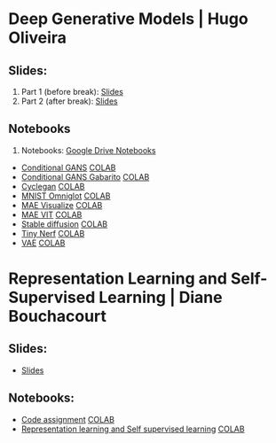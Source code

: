 
# Deep Generative Models | Hugo Oliveira

## Slides:

1. Part 1 (before break): [Slides](Generative_Models_FGV_2024_pt1.pdf)
1. Part 2 (after break): [Slides](Generative_Models_FGV_2024_pt2.pdf)

## Notebooks
1. Notebooks: [Google Drive Notebooks](https://drive.google.com/drive/folders/1FwRmvdWN3vBXlLvFK8FdPry1M5pRfOv_)

- [Conditional GANS](notebooks/conditional_gans.ipynb) [COLAB](https://colab.research.google.com/github/probabilisticai/tropai-2024/blob/master/day3/notebooks/conditional_gans.ipynb)
- [Conditional GANS Gabarito](notebooks/convolutional_gans_gabarito.ipynb) [COLAB](https://colab.research.google.com/github/probabilisticai/tropai-2024/blob/master/day3/notebooks/convolutional_gans_gabarito.ipynb)
- [Cyclegan](notebooks/cyclegan.ipynb) [COLAB](https://colab.research.google.com/github/probabilisticai/tropai-2024/blob/master/day3/notebooks/cyclegan.ipynb)
- [MNIST Omniglot](notebooks/gemos_mnist_omniglot.ipynb) [COLAB](https://colab.research.google.com/github/probabilisticai/tropai-2024/blob/master/day3/notebooks/gemos_mnist_omniglot.ipynb)
- [MAE Visualize](notebooks/mae_visualize.ipynb) [COLAB](https://colab.research.google.com/github/probabilisticai/tropai-2024/blob/master/day3/notebooks/mae_visualize.ipynb)
- [MAE VIT](notebooks/mae_vit.ipynb) [COLAB](https://colab.research.google.com/github/probabilisticai/tropai-2024/blob/master/day3/notebooks/mae_vit.ipynb)
- [Stable diffusion](notebooks/stable_diffusion.ipynb) [COLAB](https://colab.research.google.com/github/probabilisticai/tropai-2024/blob/master/day3/notebooks/stable_diffusion.ipynb)
- [Tiny Nerf](notebooks/tiny_nerf.ipynb) [COLAB](https://colab.research.google.com/github/probabilisticai/tropai-2024/blob/master/day3/notebooks/tiny_nerf.ipynb)
- [VAE](notebooks/variational_autoencoder.ipynb) [COLAB](https://colab.research.google.com/github/probabilisticai/tropai-2024/blob/master/day3/notebooks/variational_autoencoder.ipynb)


# Representation Learning and Self-Supervised Learning | Diane Bouchacourt

## Slides:
- [Slides](Diane_talk_1.pdf)

## Notebooks:
- [Code assignment](notebooks/Code_assignment.ipynb) [COLAB](https://colab.research.google.com/github/probabilisticai/tropai-2024/blob/master/day3/notebooks/Code_assignment.ipynb)
- [Representation learning and Self supervised learning](notebooks/Representation_learning_and_Self_supervised_learning.ipynb) [COLAB](https://colab.research.google.com/github/probabilisticai/tropai-2024/blob/master/day3/notebooks/Representation_learning_and_Self_supervised_learning.ipynb)